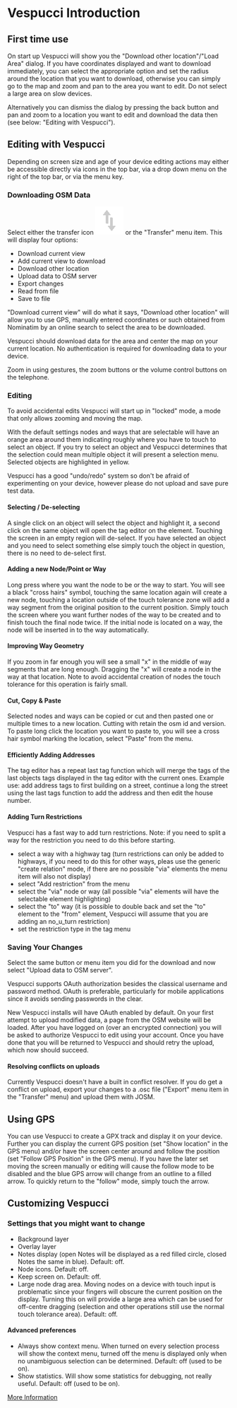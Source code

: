 # Vespucci Introduction

## First time use

On start up Vespucci will show you the "Download other location"/"Load Area" dialog. If you have coordinates displayed and want to download immediately, you can select the appropriate option and set the radius around the location that you want to download, otherwise you can simply go to the map and zoom and pan to the area you want to edit. Do not select a large area on slow devices. 

Alternatively you can dismiss the dialog by pressing the back button and pan and zoom to a location you want to edit and download the data then (see below: "Editing with Vespucci").

## Editing with Vespucci

Depending on screen size and age of your device editing actions may either be accessible directly via icons in the top bar, via a drop down menu on the right of the top bar, or via the menu key.

### Downloading OSM Data

Select either the transfer icon ![](../images/menu_transfer.png) or the "Transfer" menu item. This will display four options:

 * Download current view
 * Add current view to download
 * Download other location
 * Upload data to OSM server
 * Export changes
 * Read from file
 * Save to file

"Download current view" will do what it says, "Download other location" will allow you to use GPS, manually entered coordinates or such obtained from Nominatim by an online search to select the area to be downloaded.

Vespucci should download data for the area and center the map on your current location. No authentication is required for downloading data to your device.

Zoom in using gestures, the zoom buttons or the volume control buttons on the telephone. 

### Editing

To avoid accidental edits Vespucci will start up in "locked" mode, a mode that only allows zooming and moving the map.
 
With the default settings nodes and ways that are selectable will have an orange area around them indicating roughly where you have to touch to select an object. If you try to select an object and Vespucci determines that the selection could mean multiple object it will present a selection menu. Selected objects are highlighted in yellow.

Vespucci has a good "undo/redo" system so don't be afraid of experimenting on your device, however please do not upload and save pure test data.

#### Selecting / De-selecting

A single click on an object will select the object and highlight it, a second click on the same object will open the tag editor on the element. Touching the screen in an empty region will de-select. If you have selected an object and you need to select something else simply touch the object in question, there is no need to de-select first. 

#### Adding a new Node/Point or Way

Long press where you want the node to be or the way to start. You will see a black "cross hairs" symbol, touching the same location again will create a new node, touching a location outside of the touch tolerance zone will add a way segment from the original position to the current position. 
Simply touch the screen where you want further nodes of the way to be created and to finish touch the final node twice. If the initial node is located on a way, the node will be inserted in to the way automatically.

#### Improving Way Geometry

If you zoom in far enough you will see a small "x" in the middle of way segments that are long enough. Dragging the "x" will create a node in the way at that location. Note to avoid accidental creation of nodes the touch tolerance for this operation is fairly small.

#### Cut, Copy & Paste

Selected nodes and ways can be copied or cut and then pasted one or multiple times to a new location. Cutting with retain the osm id and version. To paste long click the location you want to paste to, you will see a cross hair symbol marking the location, select "Paste" from the menu.

#### Efficiently Adding Addresses

The tag editor has a repeat last tag function which will merge the tags of the last objects tags displayed in the tag editor with the current ones. Example use: add address tags to first building on a street, continue a long the street using the last tags function to add the address and then edit the house number.

#### Adding Turn Restrictions

Vespucci has a fast way to add turn restrictions. Note: if you need to split a way for the restriction you need to do this before starting.

 * select a way with a highway tag (turn restrictions can only be added to highways, if you need to do this for other ways, pleas use the generic "create relation" mode, if there are no possible "via" elements the menu item will also not display)
 * select "Add restriction" from the menu
 * select the "via" node or way (all possible "via" elements will have the selectable element highlighting)
 * select the "to" way (it is possible to double back and set the "to" element to the "from" element, Vespucci will assume that you are adding an no_u_turn restriction) 
 * set the restriction type in the tag menu

### Saving Your Changes

Select the same button or menu item you did for the download and now select "Upload data to OSM server".

Vespucci supports OAuth authorization besides the classical username and password method. OAuth is preferable, particularly for mobile applications since it avoids sending passwords in the clear.

New Vespucci installs will have OAuth enabled by default. On your first attempt to upload modified data, a page from the OSM website will be loaded. After you have logged on (over an encrypted connection) you will be asked to authorize Vespucci to edit using your account. Once you have done that you will be returned to Vespucci and should retry the upload, which now should succeed.

#### Resolving conflicts on uploads

Currently Vespucci doesn't have a built in conflict resolver. If you do get a conflict on upload, export your changes to a .osc file ("Export" menu item in the "Transfer" menu) and upload them with JOSM.  

## Using GPS

You can use Vespucci to create a GPX track and display it on your device. Further you can display the current GPS position (set "Show location" in the GPS menu) and/or have the screen center around and follow the position (set "Follow GPS Position" in the GPS menu). If you have the later set 
moving the screen manually or editing will cause the follow mode to be disabled and the blue GPS arrow will change from an outline to a filled arrow. To quickly return to the "follow" mode, simply touch the arrow.


## Customizing Vespucci

### Settings that you might want to change

 * Background layer
 * Overlay layer
 * Notes display (open Notes will be displayed as a red filled circle, closed Notes the same in blue). Default: off.
 * Node icons. Default: off.
 * Keep screen on. Default: off.
 * Large node drag area. Moving nodes on a device with touch input is problematic since your fingers will obscure the current position on the display. Turning this on will provide a large area which can be used for off-centre dragging (selection and other operations still use the normal touch tolerance area). Default: off.
 
#### Advanced preferences

 * Always show context menu. When turned on every selection process will show the context menu, turned off the menu is displayed only when no unambiguous selection can be determined. Default: off (used to be on).
 * Show statistics. Will show some statistics for debugging, not really useful. Default: off (used to be on).  

[More Information](topics.html)

